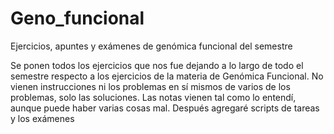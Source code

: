 # Geno_funcional
Ejercicios, apuntes y exámenes de genómica funcional del semestre

Se ponen todos los ejercicios que nos fue dejando a lo largo de todo el semestre respecto a los ejercicios de la materia de Genómica Funcional. No vienen instrucciones ni los problemas en sí mismos de varios de los problemas, solo las soluciones.
Las notas vienen tal como lo entendí, aunque puede haber varias cosas mal.
Después agregaré scripts de tareas y los exámenes
